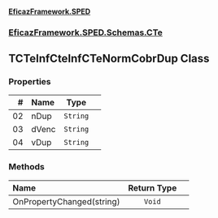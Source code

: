 #### [EficazFramework.SPED](EficazFrameworkSPED.md 'EficazFramework SPED')
### [EficazFramework.SPED.Schemas.CTe](EficazFramework.SPED.Schemas.CTe.md 'EficazFramework.SPED.Schemas.CTe')

## TCTeInfCteInfCTeNormCobrDup Class
### Properties

| # | Name | Type | |
| ---: | :--- | :---: | :--- |
| 02 | nDup | `String` |  |
| 03 | dVenc | `String` |  |
| 04 | vDup | `String` |  |
### Methods

| Name | Return Type | |
| :--- | :---: | :--- |
| OnPropertyChanged(string) | `Void` |  |
